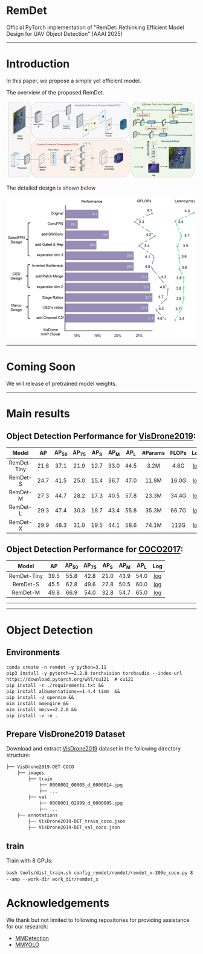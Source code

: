 # RemDet

Official PyTorch implementation of "RemDet: Rethinking Efficient Model Design for UAV Object Detection" [AAAI 2025]

--------
# Introduction
In this paper, we propose a simple yet efficient model.

The overview of the proposed RemDet.
<div align="center">
  <img src="resources/Architecture_RemDet.jpg" width="800px"/>
</div>

The detailed design is shown below

<div align="center">
  <img src="resources/overall_design.jpg" width="800px"/>
</div>

-----
# Coming Soon

We will release of pretrained model weights.

------
# Main results

## Object Detection Performance for [VisDrone2019](https://github.com/VisDrone/VisDrone-Dataset):
|     Model      |  AP  | AP<sub>50</sub> | AP<sub>75</sub> | AP<sub>S</sub> | AP<sub>M</sub> | AP<sub>L</sub> | #Params | FLOPs |                         Log                         |
|:--------------:|:----:|:---------------:|:---------------:|:--------------:|:--------------:|:--------------:|:-------:|:-----:|:---------------------------------------------------:|
|  RemDet-Tiny   | 21.8 |      37.1       |      21.9       |      12.7      |      33.0      |      44.5      |  3.2M   | 4.6G  |  [log](resources/remdet_tiny/20240724_133030.log)   |
|    RemDet-S    | 24.7 |      41.5       |      25.0       |      15.4      |      36.7      |      47.0      |  11.9M  | 16.0G |    [log](resources/remdet_s/20240724_110347.log)    |
|    RemDet-M    | 27.3 |      44.7       |      28.2       |      17.3      |      40.5      |      57.8      |  23.3M  | 34.4G |    [log](resources/remdet_m/20240724_083541.log)    |
|    RemDet-L    | 29.3 |      47.4       |      30.3       |      18.7      |      43.4      |      55.8      |  35.3M  | 66.7G |    [log](resources/remdet_l/20240724_055016.log)    |
|    RemDet-X    | 29.9 |      48.3       |      31.0       |      19.5      |      44.1      |      58.6      |  74.1M  | 112G  |   [log](resources/remdet_x/20240728_082805.log)     |

## Object Detection Performance for [COCO2017](https://cocodataset.org):
|    Model    |  AP  | AP<sub>50</sub> | AP<sub>75</sub> | AP<sub>S</sub> | AP<sub>M</sub> | AP<sub>L</sub> |                          Log                          |
|:-----------:|:----:|:---------------:|:---------------:|:--------------:|:--------------:|:--------------:|:-----------------------------------------------------:|
| RemDet-Tiny | 39.5 |      55.8       |      42.8       |      21.0      |      43.9      |      54.0      | [log](resources/mscoco/remdet_tiny_coco.log) |
|  RemDet-S   | 45.5 |      62.8       |      49.6       |      27.8      |      50.5      |      60.0      | [log](resources/mscoco/remdet_s_coco.log) |
|  RemDet-M   | 49.8 |      66.9       |      54.0       |      32.8      |      54.7      |      65.0      | [log](resources/mscoco/remdet_m_coco.log) |


------


------
# Object Detection
## Environments
```shell
conda create -n remdet -y python=3.11
pip3 install -y pytorch==2.2.0 torchvision torchaudio --index-url https://download.pytorch.org/whl/cu121  # cu121
pip install -r ./requirements.txt &&
pip install albumentations==1.4.4 timm  &&
pip install -U openmim &&
mim install mmengine &&
mim install mmcv==2.2.0 &&
pip install -v -e .
```
  
## Prepare VisDrone2019 Dataset
Download and extract [VisDrone2019](https://github.com/VisDrone/VisDrone-Dataset) dataset in the following directory structure:

```
├── VisDrone2019-DET-COCO
    ├── images
        ├── train
            ├── 0000002_00005_d_0000014.jpg
            ├── ...
        ├── val
            ├── 0000001_02999_d_0000005.jpg
            ├── ...
    ├── annotations
        ├── VisDrone2019-DET_train_coco.json
        ├── VisDrone2019-DET_val_coco.json

```

## train
Train with 8 GPUs:

```bash tools/dist_train.sh config_remdet/remdet/remdet_x-300e_coco.py 8 --amp --work-dir work_dir/remdet_x```


# Acknowledgements
We thank but not limited to following repositories for providing assistance for our research:

[//]: # (- [TIMM]&#40;https://github.com/rwightman/pytorch-image-models&#41;)
- [MMDetection](https://github.com/open-mmlab/mmdetection)
- [MMYOLO](https://github.com/open-mmlab/mmyolo)